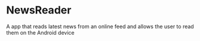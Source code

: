 # NewsReader
A app that reads latest news from an online feed and allows the user to read them on the Android device
